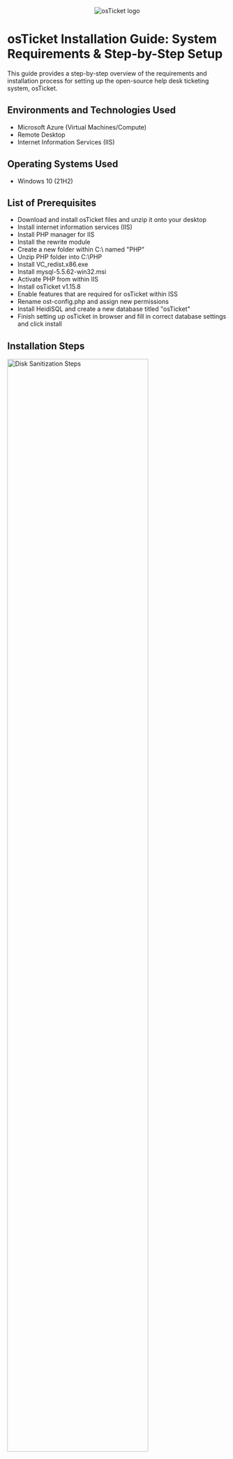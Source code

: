 <p align="center">
<img src="https://i.imgur.com/Clzj7Xs.png" alt="osTicket logo"/>
</p>

<h1>osTicket Installation Guide: System Requirements & Step-by-Step Setup</h1>
This guide provides a step-by-step overview of the requirements and installation process for setting up the open-source help desk ticketing system, osTicket.<br />


<h2>Environments and Technologies Used</h2>

- Microsoft Azure (Virtual Machines/Compute)
- Remote Desktop
- Internet Information Services (IIS)

<h2>Operating Systems Used </h2>

- Windows 10</b> (21H2)

<h2>List of Prerequisites</h2>

- Download and install osTicket files and unzip it onto your desktop
- Install internet information services (IIS) 
- Install PHP manager for IIS
- Install the rewrite module 
- Create a new folder within C:\ named "PHP"
- Unzip PHP folder into C:\PHP
- Install VC_redist.x86.exe
- Install mysql-5.5.62-win32.msi
- Activate PHP from within IIS
- Install osTicket v1.15.8
- Enable features that are required for osTicket within ISS
- Rename ost-config.php and assign new permissions
- Install HeidiSQL and create a new database titled "osTicket"
- Finish setting up osTicket in browser and fill in correct database settings and click install

<h2>Installation Steps</h2>

<p>
<img src="https://i.imgur.com/tKcyw2x.png" height="80%" width="80%" alt="Disk Sanitization Steps"/>
</p>
<p>
After installing the osTicket files, open file explorer and unzip the files into a file folder by right clicking and extracting all the necessary files to a folder and dragging the folder onto the desktop.
</p>
<br />

<p>
<img src="https://i.imgur.com/bPL6EEK.png" height="80%" width="80%" alt="Disk Sanitization Steps"/>
</p>
<p>
Navigate to the control panel and access the windows features, once there click on internet information services -> world wide web services -> application development features -> CGI and apply the update to the windows system.
</p>
<br />

<p>
<img src="https://i.imgur.com/ACKhPBp.png" height="80%" width="80%" alt="Disk Sanitization Steps"/>
</p>
<p>
Open the osTicket-installation-file folder and download the PHP manager.
</p>
<br />

<p>
<img src="https://i.imgur.com/V51e5gQ.png" height="80%" width="80%" alt="Disk Sanitization Steps"/>
</p>
<p>
Proceed to download the rewrite module within the folder. 
</p>
<br />

<p>
<img src="https://i.imgur.com/oAujVSh.png" height="80%" width="80%" alt="Disk Sanitization Steps"/>
</p>
<p>
Open the C:\ and create a new folder titled "PHP".
</p>
<br />

<p>
<img src="https://i.imgur.com/uVSbYcz.png" height="80%" width="80%" alt="Disk Sanitization Steps"/>
</p>
<p>
From inside of the osticket-installation-folder unzip the PHP folder into the C:\PHP by extracting all of the files.
</p>
<br />

<p>
<img src="https://i.imgur.com/phGClPm.png" height="80%" width="80%" alt="Disk Sanitization Steps"/>
</p>
<p>
Install VC_redist.x86.exe from within osTicket-installation-file folder.
</p>
<br />

<p>
<img src="https://i.imgur.com/ELR9FEY.png" height="80%" width="80%" alt="Disk Sanitization Steps"/>
</p>
<p>
Prior to installing mysql-5.5.62-win32.msi ensure the typical option is chosen before proceeding to install.
</p>
<br />

<p>
<img src="https://i.imgur.com/39zRu1s.png" height="80%" width="80%" alt="Disk Sanitization Steps"/>
</p>
<p>
Following the installation of the mysql-5.5.62-win32.msi file launch the configuration and be sure to choose standard configuration. Proceed to the username and password screen and imput "root" exactly as shown for both the username and paswword, then execute and finish the configuration.
</p>
<br />

<p>
<img src="https://i.imgur.com/zB05MeM.png" height="80%" width="80%" alt="Disk Sanitization Steps"/>
</p>
<p>
Open IIS and navigate to the PHP manager tab, once there register a new PHP version by going to the C:\PHP and selecting php-cgi.exe to activate it. Stop and restart the server to ensure the necessary changes were made.
</p>
<br />

<p>
<img src="https://i.imgur.com/bgPI8uL.png" height="80%" width="80%" alt="Disk Sanitization Steps"/>
</p>
<p>
From within the osTicket-installation-file unzip osTicket-v1.15.8 and copy the upload folder into the c:\inetpub\wwwroot and rename the upload folder to "osTicket". Following that, open IIS and proceed to stop and start the server to update the chages that were made.
</p>
<br />

<p>
<img src="https://i.imgur.com/en64Wox.png" height="80%" width="80%" alt="Disk Sanitization Steps"/>
</p>
<p>
Inside of IIS, on the left side of the screen navigate to Sites -> Default Web Site -> osTicket. On the right side of the screen click on Browse *:80 and notice there are some features not enabled.
</p>
<br />

<p>
<img src="https://i.imgur.com/VqGZwxZ.png" height="80%" width="80%" alt="Disk Sanitization Steps"/>
</p>
<p>
In IIS, go back to Sites -> Default Web Site -> osTicket and click on PHP manager then click enable or disable an extension. Enable php_imap.dll, php_intl.dll, and php_opcache.dll. Refresh the osTicket site in the browser and notice the changes made.
</p>
<br />

<p>
<img src="https://i.imgur.com/PTEZ7V2.png" height="80%" width="80%" alt="Disk Sanitization Steps"/>
</p>
<p>
Inside file explorer, navigate to C:\inetpub\wwwroot\osTicket\include and rename "ost-sampleconfig.php" to "ost-config.php".
</p>
<br />

<p>
<img src="https://i.imgur.com/SXeW3lP.png" height="80%" width="80%" alt="Disk Sanitization Steps"/>
</p>
<p>
Go to the properties inside of ost-config.php, under security tab click advanced and disable and remove all inheritance permissions. Create a new permission and allow everyone to have full control.
</p>
<br />

<p>
<img src="https://i.imgur.com/LlpNbMs.png" height="80%" width="80%" alt="Disk Sanitization Steps"/>
</p>
<p>
Finish setting up osTicket within the browser and when arriving at the database settings navigate back to the osTicket-installation-files and install HeidiSQL.
</p>
<br />

<p>
<img src="https://i.imgur.com/2AIliMz.png" height="80%" width="80%" alt="Disk Sanitization Steps"/>
</p>
<p>
Make a connection with the database by clicking "New" and inserting "root" into both the username and password to create and connect to the session. Right click "Unnamed" and create a new database named "osTicket"
</p>
<br />

<p>
<img src="https://i.imgur.com/IvYnfIH.png" height="80%" width="80%" alt="Disk Sanitization Steps"/>
</p>
<p>
Finish setting up osTicket in the browser by filling in the database settings that were just created. Imput "osTicket" in the MySQL Database, and "root" for both the MySQL username and password, then click install.
</p>
<br />

<p>
<img src="https://i.imgur.com/bg3bV8G.png" height="80%" width="80%" alt="Disk Sanitization Steps"/>
</p>
<p>
osTicket should be successfully installed.
</p>
<br />
